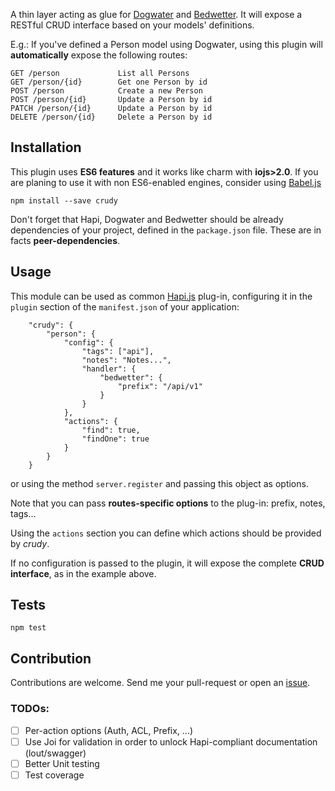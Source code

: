 
A thin layer acting as glue for [Dogwater](https://github.com/devinivy/dogwater) and [Bedwetter](https://github.com/devinivy/bedwetter).
It will expose a RESTful CRUD interface based on your models' definitions.

E.g.:
If you've defined a Person model using Dogwater, using this plugin will **automatically** expose the following routes:

	GET /person 			List all Persons
	GET /person/{id}		Get one Person by id
	POST /person 			Create a new Person
	POST /person/{id}		Update a Person by id
	PATCH /person/{id}		Update a Person by id
	DELETE /person/{id}		Delete a Person by id

## Installation
This plugin uses **ES6 features** and it works like charm with **iojs>2.0**. If you are planing to use it with non ES6-enabled engines, consider using [Babel.js](http://babeljs.io)

	npm install --save crudy

Don't forget that Hapi, Dogwater and Bedwetter should be already dependencies of your project, defined in the ```package.json``` file. These are in facts **peer-dependencies**.

## Usage
This module can be used as common [Hapi.js](http://hapijs.com/) plug-in, configuring it in the ```plugin``` section of the ```manifest.json``` of your application:

		"crudy": {
			"person": {
				"config": {
					"tags": ["api"],
					"notes": "Notes...",
					"handler": {
						"bedwetter": {
							"prefix": "/api/v1"
						}
					}
				},
				"actions": {
					"find": true,
					"findOne": true
				}
			}
		}	
	

or using the method ```server.register``` and passing this object as options.

Note that you can pass **routes-specific options** to the plug-in: prefix, notes, tags...

Using the ```actions``` section you can define which actions should be provided by *crudy*.

If no configuration is passed to the plugin, it will expose the complete **CRUD interface**, as in the example above.

## Tests
	npm test

## Contribution
Contributions are welcome. Send me your pull-request or open an [issue](https://github.com/g-div/crudy/issues).

### TODOs:
- [ ] Per-action options (Auth, ACL, Prefix, ...)
- [ ] Use Joi for validation in order to unlock Hapi-compliant documentation (lout/swagger)
- [ ] Better Unit testing
- [ ] Test coverage